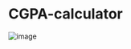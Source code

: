 # CGPA-calculator
![image](https://github.com/AlokTiwari5/SGPA-5th-semester/assets/123202612/e903d806-39e8-45a7-ae62-24f6eb649571)

